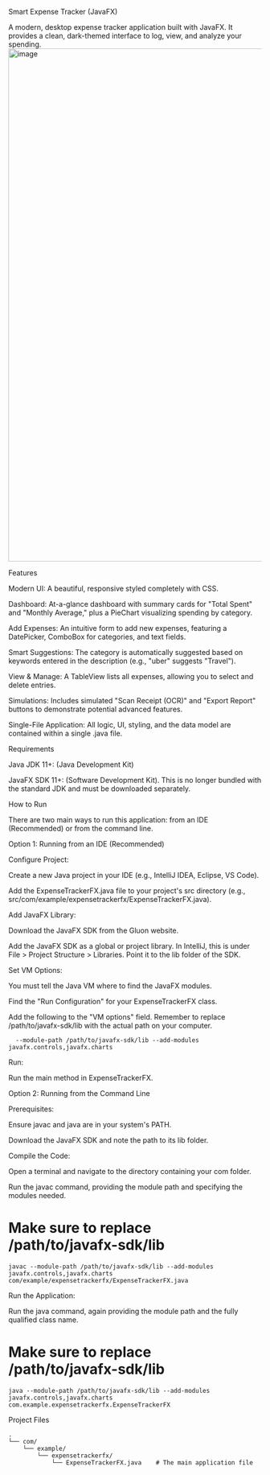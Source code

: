 Smart Expense Tracker (JavaFX)

A modern, desktop expense tracker application built with JavaFX. It provides a clean, dark-themed interface to log, view, and analyze your spending.
<img width="1503" height="1020" alt="image" src="https://github.com/user-attachments/assets/f898ece9-05e1-4ef6-9e12-7742f44ceaaa" />


Features

Modern UI: A beautiful, responsive styled completely with CSS.

Dashboard: At-a-glance dashboard with summary cards for "Total Spent" and "Monthly Average," plus a PieChart visualizing spending by category.

Add Expenses: An intuitive form to add new expenses, featuring a DatePicker, ComboBox for categories, and text fields.

Smart Suggestions: The category is automatically suggested based on keywords entered in the description (e.g., "uber" suggests "Travel").

View & Manage: A TableView lists all expenses, allowing you to select and delete entries.

Simulations: Includes simulated "Scan Receipt (OCR)" and "Export Report" buttons to demonstrate potential advanced features.

Single-File Application: All logic, UI, styling, and the data model are contained within a single .java file.

Requirements

  Java JDK 11+: (Java Development Kit)
  
  JavaFX SDK 11+: (Software Development Kit). This is no longer bundled with the standard JDK and must be downloaded separately.

How to Run

  There are two main ways to run this application: from an IDE (Recommended) or from the command line.
  
  Option 1: Running from an IDE (Recommended)

Configure Project:

  Create a new Java project in your IDE (e.g., IntelliJ IDEA, Eclipse, VS Code).
  
  Add the ExpenseTrackerFX.java file to your project's src directory (e.g., src/com/example/expensetrackerfx/ExpenseTrackerFX.java).

Add JavaFX Library:

  Download the JavaFX SDK from the Gluon website.

  Add the JavaFX SDK as a global or project library. In IntelliJ, this is under File > Project Structure > Libraries. Point it to the lib folder of the SDK.

Set VM Options:

  You must tell the Java VM where to find the JavaFX modules.

  Find the "Run Configuration" for your ExpenseTrackerFX class.
  
  Add the following to the "VM options" field. Remember to replace /path/to/javafx-sdk/lib with the actual path on your computer.
  
      --module-path /path/to/javafx-sdk/lib --add-modules javafx.controls,javafx.charts


Run:

Run the main method in ExpenseTrackerFX.

Option 2: Running from the Command Line

Prerequisites:

Ensure javac and java are in your system's PATH.

Download the JavaFX SDK and note the path to its lib folder.

Compile the Code:

Open a terminal and navigate to the directory containing your com folder.

Run the javac command, providing the module path and specifying the modules needed.

# Make sure to replace /path/to/javafx-sdk/lib

    javac --module-path /path/to/javafx-sdk/lib --add-modules javafx.controls,javafx.charts com/example/expensetrackerfx/ExpenseTrackerFX.java


Run the Application:

Run the java command, again providing the module path and the fully qualified class name.

# Make sure to replace /path/to/javafx-sdk/lib

    java --module-path /path/to/javafx-sdk/lib --add-modules javafx.controls,javafx.charts com.example.expensetrackerfx.ExpenseTrackerFX


Project Files

    .
    └── com/
        └── example/
            └── expensetrackerfx/
                └── ExpenseTrackerFX.java    # The main application file
